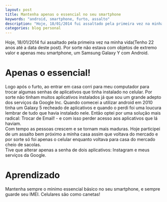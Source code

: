```yaml
---
layout: post
title: Mantenha apenas o essencial no seu smartphone
keywords: "android, smartphone, furto, assalto"
description: "Hoje, 18/01/2014 fui assaltado pela primeira vez na minha vida(Tenho 22 anos até a data deste post). Por sorte não estava com objetos de extremo valor e apenas meu smartphone, um Samsung Galaxy Y com Android."
categories: blog personal
---
```

Hoje, 18/01/2014 fui assaltado pela primeira vez na minha vida(Tenho 22 anos até a data deste post). Por sorte não estava com objetos de extremo valor e apenas meu smartphone, um Samsung Galaxy Y com Android.

# Apenas o essencial!
Logo após o furto, ao entrar em casa corri para meu computador para trocar algumas senhas de aplicativos que tinha instalado no celular. Por sorte não tinham muitos aplicativos instalados já que sou um grande adepto dos serviços da Google Inc.
Quando comecei a utilizar android em 2010 tinha um Galaxy 5 recheado de aplicativos e quando o perdi foi uma loucura lembrar de tudo que havia instalado nele. Então optei por uma solução mais radical: Trocar de Email! - e com isso perder acesso aos
aplicativos que lá haviam.
<br />
Com tempo as pessoas crescem e se tornam mais maduras. Hoje participei de um assalto bem próximo a minha casa assim que voltava do mercado e por sorte só foi apenas o celular enquanto voltava para casa do mercado cheio de sacolas.
<br />
Tive que alterar apenas a senha de dois aplicativos: Instagram e meus serviços da Google.

# Aprendizado
Mantenha sempre o minimo essencial básico no seu smartphone, e sempre guarde seu IMEI. Celulares são como canetas!

